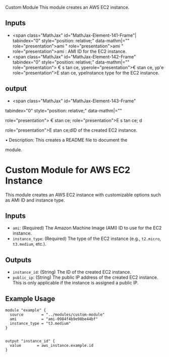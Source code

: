 

Custom Module
 This module creates an AWS EC2 instance.
## Inputs
- <span class="MathJax" id="MathJax-Element-141-Frame"| tabindex="0" style="position: relative;" data-mathm|="" role="presentation">ami " role="presentation">ami " role="presentation">ami : AMI ID for the EC2 instance.
- <span class="MathJax" id="MathJax-Element-142-Frame" tabindex="0" style="position: relative;" data-mathm|="" role="presentation"> € s tan ce, yperole="presentation">€ stan ce, yp'e role="presentation">E stan ce, ypelnstance type for the EC2 instance.

## output

- <span class="MathJax" id="MathJax-Element-143-Frame"

tabindex="0" style="position: relative;" data-mathm|=""

role="presentation"> € stan ce; role="presentation">E s tan ce; d

role="presentation">E stan ce;dID of the created EC2 instance.

• Description: This creates a README file to document the

module.


# Custom Module for AWS EC2 Instance

This module creates an AWS EC2 instance with customizable options such as AMI ID and instance type.

## Inputs

- `ami`: (Required) The Amazon Machine Image (AMI) ID to use for the EC2 instance.
- `instance_type`: (Required) The type of the EC2 instance (e.g., `t2.micro`, `t3.medium`, etc.).

## Outputs

- `instance_id`: (String) The ID of the created EC2 instance.
- `public_ip`: (String) The public IP address of the created EC2 instance. This is only applicable if the instance is assigned a public IP.

## Example Usage

```hcl
module "example" {
  source        = "../modules/custom-module"   
  ami           = "ami-0984f4b9e98be44bf"     
  instance_type = "t3.medium"                 
}


output "instance_id" {
  value       = aws_instance.example.id
}
